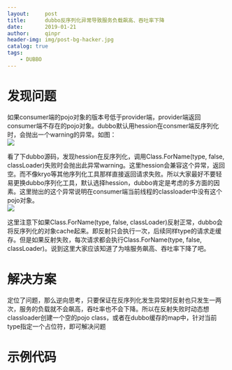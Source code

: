 ```yaml
---
layout:     post
title:      dubbo反序列化异常导致服务负载飙高、吞吐率下降
date:       2019-01-21
author:     qinpr
header-img: img/post-bg-hacker.jpg
catalog: true
tags:
    - DUBBO
---
```


# 发现问题
  如果consumer端的pojo对象的版本号低于provider端，provider端返回consumer端不存在的pojo对象。dubbo默认用hession在consmer端反序列化时，会抛出一个warning的异常。如图：<br/>
  ![](https://qinpeirong0011.github.io/img/20190121/hession_error.png)
  
  看了下dubbo源码，发现hession在反序列化，调用Class.ForName(type, false, classLoader)失败时会抛出此异常warning。这里hession会兼容这个异常，返回空。而不像kryo等其他序列化工具那样直接返回请求失败。所以大家最好不要轻易更换dubbo序列化工具，默认选择hession，dubbo肯定是考虑的多方面的因素。这里抛出的这个异常说明在consumer端当前线程的classloader中没有这个pojo对象。<br/>
  ![](https://qinpeirong0011.github.io/img/20190121/hession_serializer_factory.png)
  
  这里注意下如果Class.ForName(type, false, classLoader)反射正常，dubbo会将反序列化的对象cache起来。即反射只会执行一次，后续同样type的请求走缓存。但是如果反射失败，每次请求都会执行Class.ForName(type, false, classLoader)。说到这里大家应该知道了为啥服务飙高、吞吐率下降了吧。
  
# 解决方案
  定位了问题，那么逆向思考，只要保证在反序列化发生异常时反射也只发生一两次，服务的负载就不会飙高，吞吐率也不会下降。所以在反射失败时动态想classloader创建一个空的pojo class，或者在dubbo缓存的map中，针对当前type指定一个占位符，即可解决问题
  
# 示例代码
  
  
